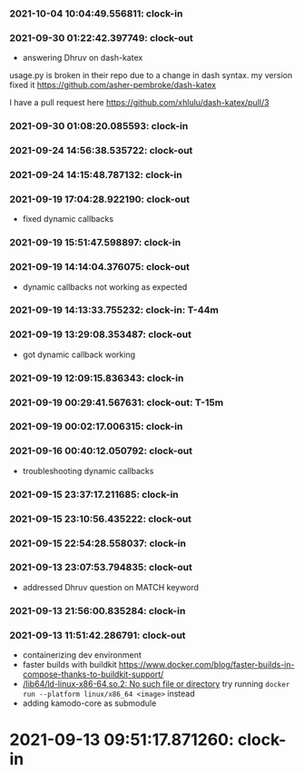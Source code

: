 
### 2021-10-04 10:04:49.556811: clock-in

### 2021-09-30 01:22:42.397749: clock-out

* answering Dhruv on dash-katex

usage.py is broken in their repo due to a change in dash syntax.  my version fixed it https://github.com/asher-pembroke/dash-katex

I have a pull request here https://github.com/xhlulu/dash-katex/pull/3

### 2021-09-30 01:08:20.085593: clock-in

### 2021-09-24 14:56:38.535722: clock-out


### 2021-09-24 14:15:48.787132: clock-in

### 2021-09-19 17:04:28.922190: clock-out

* fixed dynamic callbacks

### 2021-09-19 15:51:47.598897: clock-in

### 2021-09-19 14:14:04.376075: clock-out

* dynamic callbacks not working as expected

### 2021-09-19 14:13:33.755232: clock-in: T-44m 

### 2021-09-19 13:29:08.353487: clock-out

* got dynamic callback working

### 2021-09-19 12:09:15.836343: clock-in

### 2021-09-19 00:29:41.567631: clock-out: T-15m 


### 2021-09-19 00:02:17.006315: clock-in

### 2021-09-16 00:40:12.050792: clock-out

* troubleshooting dynamic callbacks

### 2021-09-15 23:37:17.211685: clock-in

### 2021-09-15 23:10:56.435222: clock-out


### 2021-09-15 22:54:28.558037: clock-in

### 2021-09-13 23:07:53.794835: clock-out

* addressed Dhruv question on MATCH keyword

### 2021-09-13 21:56:00.835284: clock-in

### 2021-09-13 11:51:42.286791: clock-out

* containerizing dev environment
* faster builds with buildkit https://www.docker.com/blog/faster-builds-in-compose-thanks-to-buildkit-support/
* [/lib64/ld-linux-x86-64.so.2: No such file or directory](https://stackoverflow.com/questions/68630526/lib64-ld-linux-x86-64-so-2-no-such-file-or-directory-error) try running `docker run --platform linux/x86_64 <image>` instead
* adding kamodo-core as submodule

# 2021-09-13 09:51:17.871260: clock-in

